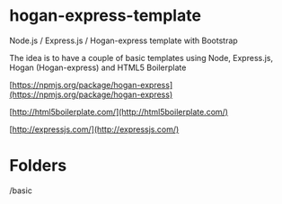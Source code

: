 hogan-express-template
======================

Node.js / Express.js / Hogan-express template with Bootstrap

The idea is to have a couple of basic templates using Node, Express.js, Hogan (Hogan-express) and HTML5 Boilerplate


[https://npmjs.org/package/hogan-express](https://npmjs.org/package/hogan-express)

[http://html5boilerplate.com/](http://html5boilerplate.com/)

[http://expressjs.com/](http://expressjs.com/)



# Folders

/basic